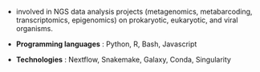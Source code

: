 - involved in NGS data analysis projects (metagenomics, metabarcoding, transcriptomics, epigenomics) on prokaryotic, eukaryotic, and viral organisms. 

- **Programming languages** : Python, R, Bash, Javascript

- **Technologies** : Nextflow, Snakemake, Galaxy, Conda, Singularity
